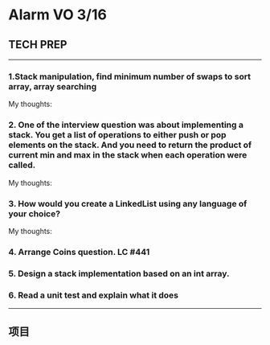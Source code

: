 # Alarm VO 3/16
## TECH PREP
---
### 1.Stack manipulation, find minimum number of swaps to sort array, array searching
My thoughts:
### 2. One of the interview question was about implementing a stack. You get a list of operations to either push or pop elements on the stack. And you need to return the product of current min and max in the stack when each operation were called.
My thoughts:
### 3. How would you create a LinkedList using any language of your choice?
My thoughts:
### 4. Arrange Coins question. LC #441
### 5. Design a stack implementation based on an int array.
### 6. Read a unit test and explain what it does


----
## 项目




